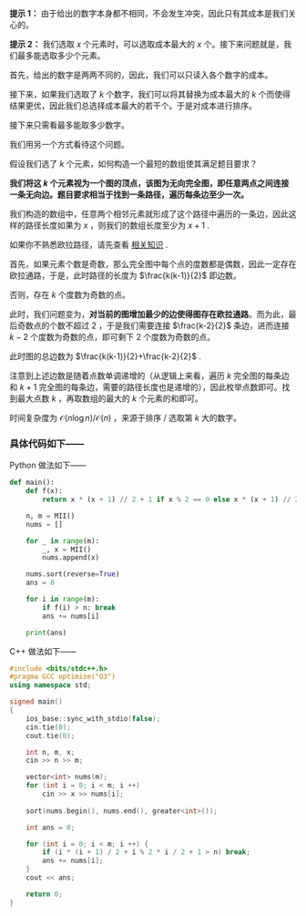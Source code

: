 **提示 1：** 由于给出的数字本身都不相同，不会发生冲突，因此只有其成本是我们关心的。

**提示 2：** 我们选取 $x$ 个元素时，可以选取成本最大的 $x$ 个。接下来问题就是，我们最多能选取多少个元素。

首先，给出的数字是两两不同的，因此，我们可以只读入各个数字的成本。

接下来，如果我们选取了 $k$ 个数字，我们可以将其替换为成本最大的 $k$ 个而使得结果更优，因此我们总选择成本最大的若干个。于是对成本进行排序。

接下来只需看最多能取多少数字。

我们用另一个方式看待这个问题。

假设我们选了 $k$ 个元素，如何构造一个最短的数组使其满足题目要求？

**我们将这 $k$ 个元素视为一个图的顶点，该图为无向完全图，即任意两点之间连接一条无向边。题目要求相当于找到一条路径，遍历每条边至少一次。**

我们构造的数组中，任意两个相邻元素就形成了这个路径中遍历的一条边，因此这样的路径长度如果为 $x$ ，则我们的数组长度至少为 $x+1$ .

如果你不熟悉欧拉路径，请先查看 [相关知识](https://oi-wiki.org/graph/euler/) .

首先，如果元素个数是奇数，那么完全图中每个点的度数都是偶数，因此一定存在欧拉通路，于是，此时路径的长度为 $\frac{k(k-1)}{2}$ 即边数。

否则，存在 $k$ 个度数为奇数的点。

此时，我们问题变为，**对当前的图增加最少的边使得图存在欧拉通路**。而为此，最后奇数点的个数不超过 $2$ ，于是我们需要连接 $\frac{k-2}{2}$ 条边，进而连接 $k-2$ 个度数为奇数的点，即可剩下 $2$ 个度数为奇数的点。

此时图的总边数为 $\frac{k(k-1)}{2}+\frac{k-2}{2}$ .

注意到上述边数是随着点数单调递增的（从逻辑上来看，遍历 $k$ 完全图的每条边和 $k+1$ 完全图的每条边，需要的路径长度也是递增的），因此枚举点数即可。找到最大点数 $k$ ，再取数组的最大的 $k$ 个元素的和即可。

时间复杂度为 $\mathcal{O}(n\log n) /\mathcal{O}(n)$ ，来源于排序 / 选取第 $k$ 大的数字。

### 具体代码如下——

Python 做法如下——

```Python []
def main():
    def f(x):
        return x * (x + 1) // 2 + 1 if x % 2 == 0 else x * (x + 1) // 2 + x // 2 + 1

    n, m = MII()
    nums = []

    for _ in range(m):
        _, x = MII()
        nums.append(x)

    nums.sort(reverse=True)
    ans = 0

    for i in range(m):
        if f(i) > n: break
        ans += nums[i]

    print(ans)
```

C++ 做法如下——

```cpp []
#include <bits/stdc++.h>
#pragma GCC optimize("O3")
using namespace std;

signed main()
{
    ios_base::sync_with_stdio(false);
    cin.tie(0);
    cout.tie(0);

    int n, m, x;
    cin >> n >> m;

    vector<int> nums(m);
    for (int i = 0; i < m; i ++)
        cin >> x >> nums[i];
    
    sort(nums.begin(), nums.end(), greater<int>());

    int ans = 0;

    for (int i = 0; i < m; i ++) {
        if (i * (i + 1) / 2 + i % 2 * i / 2 + 1 > n) break;
        ans += nums[i];
    }
    cout << ans;

    return 0;
}
```
